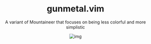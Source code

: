<h1 align="center">gunmetal.vim</h1>
<p align="center">A variant of Mountaineer that focuses on being less colorful and more simplistic</p>

<p align="center"

![img](https://i.postimg.cc/7PMBDS03/what.png)

</p>
